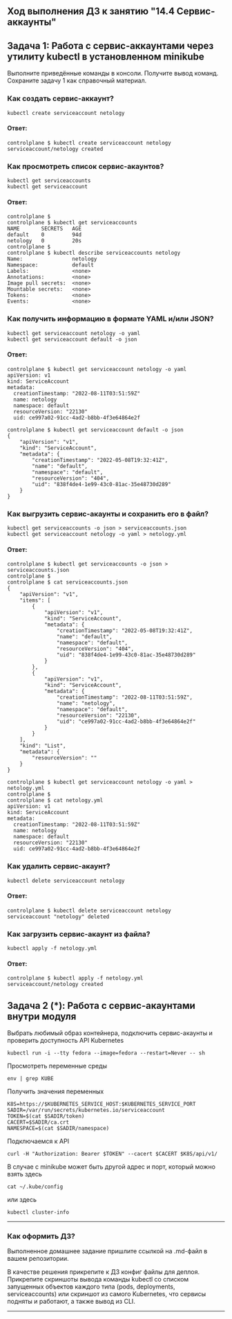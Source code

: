 ## Ход выполнения ДЗ к занятию "14.4 Сервис-аккаунты"

## Задача 1: Работа с сервис-аккаунтами через утилиту kubectl в установленном minikube

Выполните приведённые команды в консоли. Получите вывод команд. Сохраните
задачу 1 как справочный материал.

### Как создать сервис-аккаунт?

```
kubectl create serviceaccount netology
```
#### Ответ:
```
controlplane $ kubectl create serviceaccount netology
serviceaccount/netology created
```

### Как просмотреть список сервис-акаунтов?

```
kubectl get serviceaccounts
kubectl get serviceaccount
```
#### Ответ:
```
controlplane $ 
controlplane $ kubectl get serviceaccounts 
NAME       SECRETS   AGE
default    0         94d
netology   0         20s
controlplane $ 
controlplane $ kubectl describe serviceaccounts netology 
Name:                netology
Namespace:           default
Labels:              <none>
Annotations:         <none>
Image pull secrets:  <none>
Mountable secrets:   <none>
Tokens:              <none>
Events:              <none>
```

### Как получить информацию в формате YAML и/или JSON?

```
kubectl get serviceaccount netology -o yaml
kubectl get serviceaccount default -o json
```
#### Ответ:
```
controlplane $ kubectl get serviceaccount netology -o yaml
apiVersion: v1
kind: ServiceAccount
metadata:
  creationTimestamp: "2022-08-11T03:51:59Z"
  name: netology
  namespace: default
  resourceVersion: "22130"
  uid: ce997a02-91cc-4ad2-b8bb-4f3e64864e2f
```
```
controlplane $ kubectl get serviceaccount default -o json
{
    "apiVersion": "v1",
    "kind": "ServiceAccount",
    "metadata": {
        "creationTimestamp": "2022-05-08T19:32:41Z",
        "name": "default",
        "namespace": "default",
        "resourceVersion": "404",
        "uid": "838f4de4-1e99-43c0-81ac-35e48730d289"
    }
}
```

### Как выгрузить сервис-акаунты и сохранить его в файл?

```
kubectl get serviceaccounts -o json > serviceaccounts.json
kubectl get serviceaccount netology -o yaml > netology.yml
```
#### Ответ:
```
controlplane $ kubectl get serviceaccounts -o json > serviceaccounts.json
controlplane $ 
controlplane $ cat serviceaccounts.json 
{
    "apiVersion": "v1",
    "items": [
        {
            "apiVersion": "v1",
            "kind": "ServiceAccount",
            "metadata": {
                "creationTimestamp": "2022-05-08T19:32:41Z",
                "name": "default",
                "namespace": "default",
                "resourceVersion": "404",
                "uid": "838f4de4-1e99-43c0-81ac-35e48730d289"
            }
        },
        {
            "apiVersion": "v1",
            "kind": "ServiceAccount",
            "metadata": {
                "creationTimestamp": "2022-08-11T03:51:59Z",
                "name": "netology",
                "namespace": "default",
                "resourceVersion": "22130",
                "uid": "ce997a02-91cc-4ad2-b8bb-4f3e64864e2f"
            }
        }
    ],
    "kind": "List",
    "metadata": {
        "resourceVersion": ""
    }
}
```
```
controlplane $ kubectl get serviceaccount netology -o yaml > netology.yml
controlplane $ 
controlplane $ cat netology.yml 
apiVersion: v1
kind: ServiceAccount
metadata:
  creationTimestamp: "2022-08-11T03:51:59Z"
  name: netology
  namespace: default
  resourceVersion: "22130"
  uid: ce997a02-91cc-4ad2-b8bb-4f3e64864e2f
```
### Как удалить сервис-акаунт?

```
kubectl delete serviceaccount netology
```
#### Ответ:
```
controlplane $ kubectl delete serviceaccount netology
serviceaccount "netology" deleted
```
### Как загрузить сервис-акаунт из файла?

```
kubectl apply -f netology.yml
```

#### Ответ:
```
controlplane $ kubectl apply -f netology.yml
serviceaccount/netology created
```

## Задача 2 (*): Работа с сервис-акаунтами внутри модуля

Выбрать любимый образ контейнера, подключить сервис-акаунты и проверить
доступность API Kubernetes

```
kubectl run -i --tty fedora --image=fedora --restart=Never -- sh
```

Просмотреть переменные среды

```
env | grep KUBE
```

Получить значения переменных

```
K8S=https://$KUBERNETES_SERVICE_HOST:$KUBERNETES_SERVICE_PORT
SADIR=/var/run/secrets/kubernetes.io/serviceaccount
TOKEN=$(cat $SADIR/token)
CACERT=$SADIR/ca.crt
NAMESPACE=$(cat $SADIR/namespace)
```

Подключаемся к API

```
curl -H "Authorization: Bearer $TOKEN" --cacert $CACERT $K8S/api/v1/
```

В случае с minikube может быть другой адрес и порт, который можно взять здесь

```
cat ~/.kube/config
```

или здесь

```
kubectl cluster-info
```

---

### Как оформить ДЗ?

Выполненное домашнее задание пришлите ссылкой на .md-файл в вашем репозитории.

В качестве решения прикрепите к ДЗ конфиг файлы для деплоя. Прикрепите скриншоты вывода команды kubectl со списком запущенных объектов каждого типа (pods, deployments, serviceaccounts) или скриншот из самого Kubernetes, что сервисы подняты и работают, а также вывод из CLI.

---
